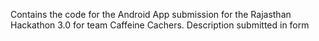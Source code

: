 Contains the code for the Android App submission for the Rajasthan Hackathon 3.0 for team Caffeine Cachers. Description submitted in form
